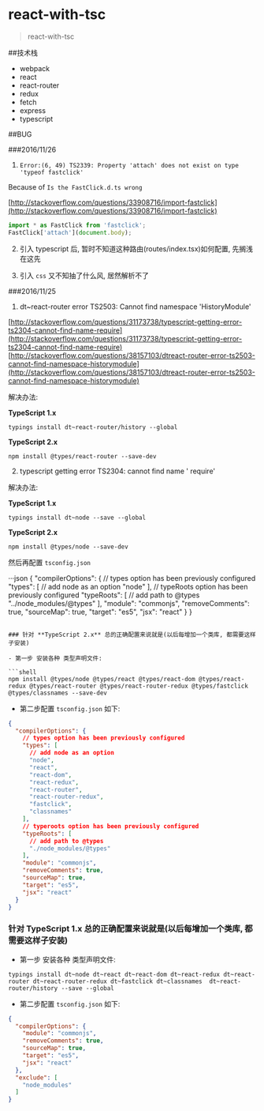 # react-with-tsc

> react-with-tsc

##技术栈

- webpack
- react
- react-router
- redux
- fetch
- express
- typescript


##BUG

###2016/11/26

1. `Error:(6, 49) TS2339: Property 'attach' does not exist on type 'typeof fastclick'`

Because of `Is the FastClick.d.ts wrong`

[http://stackoverflow.com/questions/33908716/import-fastclick](http://stackoverflow.com/questions/33908716/import-fastclick)

```js
import * as FastClick from 'fastclick';
FastClick['attach'](document.body);
```

2. 引入 typescript 后, 暂时不知道这种路由(routes/index.tsx)如何配置, 先搁浅在这先

3. 引入 `css` 又不知抽了什么风, 居然解析不了

###2016/11/25


1. dt~react-router error TS2503: Cannot find namespace 'HistoryModule'

[http://stackoverflow.com/questions/31173738/typescript-getting-error-ts2304-cannot-find-name-require](http://stackoverflow.com/questions/31173738/typescript-getting-error-ts2304-cannot-find-name-require)
[http://stackoverflow.com/questions/38157103/dtreact-router-error-ts2503-cannot-find-namespace-historymodule](http://stackoverflow.com/questions/38157103/dtreact-router-error-ts2503-cannot-find-namespace-historymodule)

解决办法:

**TypeScript 1.x**

```shell
typings install dt~react-router/history --global
```

**TypeScript 2.x**

```shell
npm install @types/react-router --save-dev
```

2. typescript getting error TS2304: cannot find name ' require'

解决办法:

**TypeScript 1.x**

```shell
typings install dt~node --save --global
```

**TypeScript 2.x**

```shell
npm install @types/node --save-dev
```

然后再配置 `tsconfig.json`

···json
{
  "compilerOptions": {
    // types option has been previously configured
      "types": [
        // add node as an option
        "node"
      ],
      // typeRoots option has been previously configured
      "typeRoots": [
        // add path to @types
        "../node_modules/@types"
      ],
    "module": "commonjs",
    "removeComments": true,
    "sourceMap": true,
    "target": "es5",
    "jsx": "react"
  }
}
```

### 针对 **TypeScript 2.x** 总的正确配置来说就是(以后每增加一个类库, 都需要这样子安装)

- 第一步 安装各种 类型声明文件:

```shell
npm install @types/node @types/react @types/react-dom @types/react-redux @types/react-router @types/react-router-redux @types/fastclick @types/classnames --save-dev
```

- 第二步配置 `tsconfig.json` 如下:

```json
{
  "compilerOptions": {
    // types option has been previously configured
    "types": [
      // add node as an option
      "node",
      "react",
      "react-dom",
      "react-redux",
      "react-router",
      "react-router-redux",
      "fastclick",
      "classnames"
    ],
    // typeroots option has been previously configured
    "typeRoots": [
      // add path to @types
      "./node_modules/@types"
    ],
    "module": "commonjs",
    "removeComments": true,
    "sourceMap": true,
    "target": "es5",
    "jsx": "react"
  }
}
```

### 针对 **TypeScript 1.x** 总的正确配置来说就是(以后每增加一个类库, 都需要这样子安装)

- 第一步 安装各种 类型声明文件:

```shell
typings install dt~node dt~react dt~react-dom dt~react-redux dt~react-router dt~react-router-redux dt~fastclick dt~classnames  dt~react-router/history --save --global
```

- 第二步配置 `tsconfig.json` 如下:

```json
{
  "compilerOptions": {
    "module": "commonjs",
    "removeComments": true,
    "sourceMap": true,
    "target": "es5",
    "jsx": "react"
  },
  "exclude": [
    "node_modules"
  ]
}
```